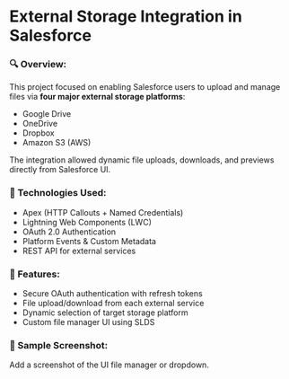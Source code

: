 # External Storage Integration in Salesforce

### 🔍 Overview:
This project focused on enabling Salesforce users to upload and manage files via **four major external storage platforms**:
- Google Drive
- OneDrive
- Dropbox
- Amazon S3 (AWS)

The integration allowed dynamic file uploads, downloads, and previews directly from Salesforce UI.

### 🔧 Technologies Used:
- Apex (HTTP Callouts + Named Credentials)
- Lightning Web Components (LWC)
- OAuth 2.0 Authentication
- Platform Events & Custom Metadata
- REST API for external services

### 🧩 Features:
- Secure OAuth authentication with refresh tokens
- File upload/download from each external service
- Dynamic selection of target storage platform
- Custom file manager UI using SLDS

### 📸 Sample Screenshot:
Add a screenshot of the UI file manager or dropdown.
